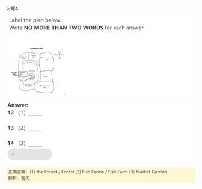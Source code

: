 `习题A`

![image-20240622030730334](assets/6.听力L5地图题型与技巧/image-20240622030730334.png)

![image-20240622030740850](assets/6.听力L5地图题型与技巧/image-20240622030740850.png)

![image-20240622030750046](assets/6.听力L5地图题型与技巧/image-20240622030750046.png)